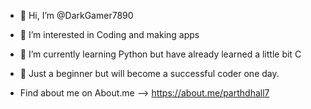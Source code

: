 - 👋 Hi, I’m @DarkGamer7890
- 👀 I’m interested in Coding and making apps
- 🌱 I’m currently learning Python but have already learned a little bit C
- 🤗 Just a beginner but will become a successful coder one day.

- Find about me on About.me  --> https://about.me/parthdhall7

<!---
DarkGamer7890/DarkGamer7890 is a ✨ special ✨ repository because its `README.md` (this file) appears on your GitHub profile.
You can click the Preview link to take a look at your changes.
--->
